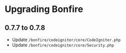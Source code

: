 # Upgrading Bonfire

## 0.7.7 to 0.7.8

* Update `/bonfire/codeigniter/core/CodeIgniter.php`
* Update `/bonfire/codeigniter/core/Security.php`
